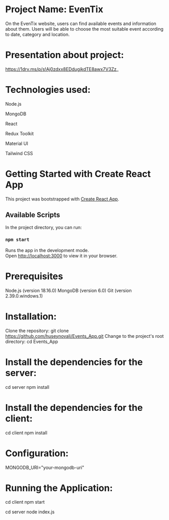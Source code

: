 # Project Name: EvenTix
On the EvenTix website, users can find available events and information about them. Users will be able to choose the most suitable event according to date, category and location.
# Presentation about project: 
https://1drv.ms/p/s!Aj0zdxx8EDdugjkdTE8awx7V3Zz_
# Technologies used:
Node.js

MongoDB

React

Redux Toolkit

Material UI

Tailwind CSS

# Getting Started with Create React App
This project was bootstrapped with [Create React App](https://github.com/facebook/create-react-app).
## Available Scripts
In the project directory, you can run:
### `npm start`
Runs the app in the development mode.\
Open [http://localhost:3000](http://localhost:3000) to view it in your browser.


# Prerequisites
Node.js (version 18.16.0)
MongoDB (version 6.0)
Git (version 2.39.0.windows.1)

# Installation:
Clone the repository: git clone https://github.com/huseynovali/Events_App.git
Change to the project's root directory: cd Events_App

# Install the dependencies for the server:
cd server
npm install

# Install the dependencies for the client:
cd client
npm install

# Configuration:
MONGODB_URI="your-mongodb-uri"

 # Running the Application:
cd client
npm start

cd server
node index.js

  

  

